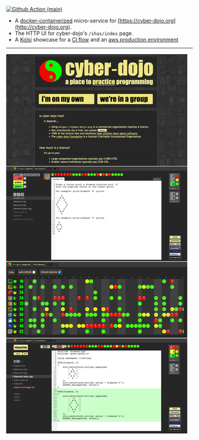 [![Github Action (main)](https://github.com/cyber-dojo/shas/actions/workflows/main.yml/badge.svg)](https://github.com/cyber-dojo/shas/actions)

- A [docker-containerized](https://hub.docker.com/r/cyberdojo/shas/tags) micro-service for [https://cyber-dojo.org](http://cyber-dojo.org).
- The HTTP UI for cyber-dojo's `/shas/index` page.
- A [Kolsi](https://www.kosli.com/) showcase for a [CI flow](https://app.kosli.com/cyber-dojo/flows/shas/artifacts/) and an [aws production environment](https://app.kosli.com/cyber-dojo/environments/aws-prod/snapshots/)

- - - -
![cyber-dojo.org home page](https://github.com/cyber-dojo/cyber-dojo/blob/master/shared/home_page_snapshot.png)
